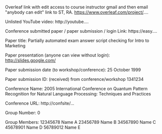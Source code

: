 Overleaf link with edit access to course instructor gmail and then email "anybody can edit" link to ST, RA.
https://www.overleaf.com/project/....

Unlisted YouTube video:
http://youtube....

Conference submitted paper / paper submission / login Link:
https://easy....

Paper title:
Partially automated exam answer script checking for Intro to Marketing

Paper presentation (anyone can view without login):
http://slides.google.com/

Paper submission date (to workshop/conference):
25 October 1999

Paper submission ID: (received) from conference/workshop
1341234

Conference Name:
2005 International Conference on Quantum Pattern Recognition for Natural Language Processing: Techniques and Practices

Conference URL:
http://confsite/...

Group Number:
0

Group Members:
12345678 Name A
23456789 Name B
34567890 Name C
45678901 Name D
56789012 Name E